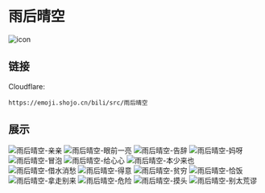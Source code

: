 # 雨后晴空
![icon](https://emoji.shojo.cn/bili/src/雨后晴空/icon.png)
## 链接
Cloudflare:
```
https://emoji.shojo.cn/bili/src/雨后晴空
```
## 展示
![雨后晴空-亲亲](https://emoji.shojo.cn/bili/src/雨后晴空/雨后晴空-亲亲.png)
![雨后晴空-眼前一亮](https://emoji.shojo.cn/bili/src/雨后晴空/雨后晴空-眼前一亮.png)
![雨后晴空-告辞](https://emoji.shojo.cn/bili/src/雨后晴空/雨后晴空-告辞.png)
![雨后晴空-妈呀](https://emoji.shojo.cn/bili/src/雨后晴空/雨后晴空-妈呀.png)
![雨后晴空-冒泡](https://emoji.shojo.cn/bili/src/雨后晴空/雨后晴空-冒泡.png)
![雨后晴空-给心心](https://emoji.shojo.cn/bili/src/雨后晴空/雨后晴空-给心心.png)
![雨后晴空-本少来也](https://emoji.shojo.cn/bili/src/雨后晴空/雨后晴空-本少来也.png)
![雨后晴空-借水消愁](https://emoji.shojo.cn/bili/src/雨后晴空/雨后晴空-借水消愁.png)
![雨后晴空-得意](https://emoji.shojo.cn/bili/src/雨后晴空/雨后晴空-得意.png)
![雨后晴空-贫穷](https://emoji.shojo.cn/bili/src/雨后晴空/雨后晴空-贫穷.png)
![雨后晴空-恰饭](https://emoji.shojo.cn/bili/src/雨后晴空/雨后晴空-恰饭.png)
![雨后晴空-拿走别来](https://emoji.shojo.cn/bili/src/雨后晴空/雨后晴空-拿走别来.png)
![雨后晴空-危险](https://emoji.shojo.cn/bili/src/雨后晴空/雨后晴空-危险.png)
![雨后晴空-摸头](https://emoji.shojo.cn/bili/src/雨后晴空/雨后晴空-摸头.png)
![雨后晴空-别太荒谬](https://emoji.shojo.cn/bili/src/雨后晴空/雨后晴空-别太荒谬.png)
